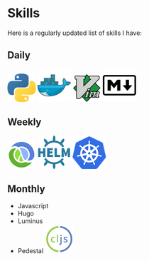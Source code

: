# Skills

Here is a regularly updated list of skills I have:

## Daily

![Python](/img/skills/python.png "Python")
![Docker](/img/skills/docker.png "Docker")
<img src="/img/skills/vim.svg" alt="Vim" title="Vim" style="width:64px;"/>
![Markdown](/img/skills/markdown.png "Markdown")

## Weekly

![Clojure](/img/skills/clojure.png "Clojure")
![Helm](/img/skills/helm.png "Helm")
![Kubernetes](/img/skills/kubernetes.png "Kubernetes")

## Monthly

- Javascript
- Hugo
- Luminus
- Pedestal
![ClojureScript](/img/skills/clojurescript.png "ClojureScript")
